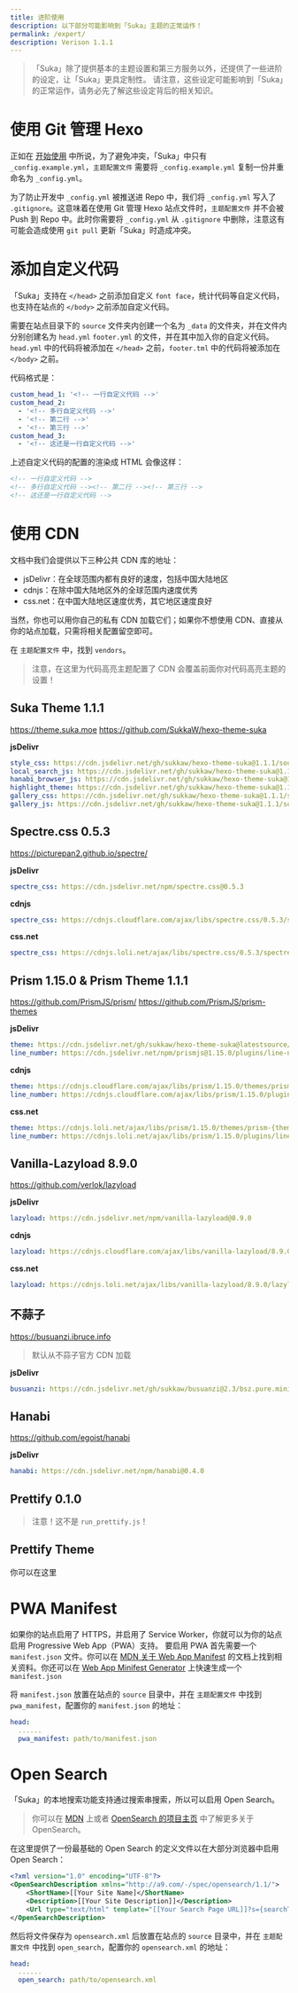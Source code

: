 ```yaml
---
title: 进阶使用
description: 以下部分可能影响到「Suka」主题的正常运作！
permalink: /expert/
description: Verison 1.1.1
---
```


> 「Suka」除了提供基本的主题设置和第三方服务以外，还提供了一些进阶的设定，让「Suka」更具定制性。 请注意，这些设定可能影响到「Suka」的正常运作，请务必先了解这些设定背后的相关知识。

# 使用 Git 管理 Hexo

正如在 [开始使用](/docs/) 中所说，为了避免冲突，「Suka」中只有 `_config.example.yml`，`主题配置文件` 需要将 `_config.example.yml` 复制一份并重命名为 `_config.yml`。

为了防止开发中 `_config.yml` 被推送进 Repo 中，我们将 `_config.yml` 写入了 `.gitignore`。这意味着在使用 Git 管理 Hexo 站点文件时，`主题配置文件` 并不会被 Push 到 Repo 中。此时你需要将 `_config.yml` 从 `.gitignore` 中删除，注意这有可能会造成使用 `git pull` 更新「Suka」时造成冲突。

# 添加自定义代码

「Suka」支持在 `</head>` 之前添加自定义 `font face`，统计代码等自定义代码，也支持在站点的 `</body>` 之前添加自定义代码。

需要在站点目录下的 `source` 文件夹内创建一个名为 `_data` 的文件夹，并在文件内分别创建名为 `head.yml` `footer.yml` 的文件，并在其中加入你的自定义代码。`head.yml` 中的代码将被添加在 `</head>` 之前，`footer.tml` 中的代码将被添加在 `</body>` 之前。

代码格式是：

```yaml
custom_head_1: '<!-- 一行自定义代码 -->'
custom_head_2:
  - '<!-- 多行自定义代码 -->'
  - '<!-- 第二行 -->'
  - '<!-- 第三行 -->'
custom_head_3:
  - '<!-- 这还是一行自定义代码 -->'
```

上述自定义代码的配置的渲染成 HTML 会像这样：

```html
<!-- 一行自定义代码 -->
<!-- 多行自定义代码 --><!-- 第二行 --><!-- 第三行 -->
<!-- 这还是一行自定义代码 -->
```

# 使用 CDN

文档中我们会提供以下三种公共 CDN 库的地址：

- jsDelivr：在全球范围内都有良好的速度，包括中国大陆地区
- cdnjs：在除中国大陆地区外的全球范围内速度优秀
- css.net：在中国大陆地区速度优秀，其它地区速度良好

当然，你也可以用你自己的私有 CDN 加载它们；如果你不想使用 CDN、直接从你的站点加载，只需将相关配置留空即可。

在 `主题配置文件` 中，找到 `vendors`。

> 注意，在这里为代码高亮主题配置了 CDN 会覆盖前面你对代码高亮主题的设置！

## Suka Theme 1.1.1

https://theme.suka.moe https://github.com/SukkaW/hexo-theme-suka

**jsDelivr**

```yaml
style_css: https://cdn.jsdelivr.net/gh/sukkaw/hexo-theme-suka@1.1.1/source/css/style.min.css
local_search_js: https://cdn.jsdelivr.net/gh/sukkaw/hexo-theme-suka@1.1.1/source/js/local-search.min.js
hanabi_browser_js: https://cdn.jsdelivr.net/gh/sukkaw/hexo-theme-suka@1.1.1/source/js/hanabi-browser.min.js
highlight_theme: https://cdn.jsdelivr.net/gh/sukkaw/hexo-theme-suka@1.1.1/source/css/highlight/[theme-name].min.css
gallery_css: https://cdn.jsdelivr.net/gh/sukkaw/hexo-theme-suka@1.1.1/source/css/gallery.min.css
gallery_js: https://cdn.jsdelivr.net/gh/sukkaw/hexo-theme-suka@1.1.1/source/js/gallery.min.js
```

## Spectre.css 0.5.3

https://picturepan2.github.io/spectre/

**jsDelivr**

```yaml
spectre_css: https://cdn.jsdelivr.net/npm/spectre.css@0.5.3
```

**cdnjs**

```yaml
spectre_css: https://cdnjs.cloudflare.com/ajax/libs/spectre.css/0.5.3/spectre.min.css
```

**css.net**

```yaml
spectre_css: https://cdnjs.loli.net/ajax/libs/spectre.css/0.5.3/spectre.min.css
```

## Prism 1.15.0 & Prism Theme 1.1.1

https://github.com/PrismJS/prism/ https://github.com/PrismJS/prism-themes

**jsDelivr**

```yaml
theme: https://cdn.jsdelivr.net/gh/sukkaw/hexo-theme-suka@latestsource/lib/prism/prism-{theme-name}.css
line_number: https://cdn.jsdelivr.net/npm/prismjs@1.15.0/plugins/line-numbers/prism-line-numbers.min.css
```

**cdnjs**

```yaml
theme: https://cdnjs.cloudflare.com/ajax/libs/prism/1.15.0/themes/prism-{theme-name}.min.css
line_number: https://cdnjs.cloudflare.com/ajax/libs/prism/1.15.0/plugins/line-numbers/prism-line-numbers.min.css
```

**css.net**

```yaml
theme: https://cdnjs.loli.net/ajax/libs/prism/1.15.0/themes/prism-{theme-name}.min.css
line_number: https://cdnjs.loli.net/ajax/libs/prism/1.15.0/plugins/line-numbers/prism-line-numbers.min.css
```

## Vanilla-Lazyload 8.9.0

https://github.com/verlok/lazyload

**jsDelivr**

```yaml
lazyload: https://cdn.jsdelivr.net/npm/vanilla-lazyload@8.9.0
```

**cdnjs**

```yaml
lazyload: https://cdnjs.cloudflare.com/ajax/libs/vanilla-lazyload/8.9.0/lazyload.min.js
```

**css.net**

```yaml
lazyload: https://cdnjs.loli.net/ajax/libs/vanilla-lazyload/8.9.0/lazyload.min.js
```

## 不蒜子

https://busuanzi.ibruce.info

> 默认从不蒜子官方 CDN 加载

**jsDelivr**

```yaml
busuanzi: https://cdn.jsdelivr.net/gh/sukkaw/busuanzi@2.3/bsz.pure.mini.js
```

## Hanabi

https://github.com/egoist/hanabi

**jsDelivr**

```yaml
hanabi: https://cdn.jsdelivr.net/npm/hanabi@0.4.0
```

## Prettify 0.1.0

> 注意！这不是 `run_prettify.js`！

## Prettify Theme

你可以在这里

# PWA Manifest

如果你的站点启用了 HTTPS，并启用了 Service Worker，你就可以为你的站点启用 Progressive Web App（PWA）支持。
要启用 PWA 首先需要一个 `manifest.json` 文件。你可以在 [MDN 关于 Web App Manifest](https://developer.mozilla.org/en-US/docs/Web/Manifest) 的文档上找到相关资料。你还可以在 [Web App Minifest Generator](https://app-manifest.firebaseapp.com/) 上快速生成一个 `manifest.json`

将 `manifest.json` 放置在站点的 `source` 目录中，并在 `主题配置文件` 中找到 `pwa_manifest`，配置你的 `manifest.json` 的地址：

```yaml
head:
  ......
  pwa_manifest: path/to/manifest.json
```

# Open Search

「Suka」的本地搜索功能支持通过搜索串搜索，所以可以启用 Open Search。

> 你可以在 [MDN](https://developer.mozilla.org/en-US/docs/Web/OpenSearch) 上或者 [OpenSearch 的项目主页](https://github.com/dewitt/opensearch) 中了解更多关于 OpenSearch。

在这里提供了一份最基础的 Open Search 的定义文件以在大部分浏览器中启用 Open Search：

```xml
<?xml version="1.0" encoding="UTF-8"?>
<OpenSearchDescription xmlns="http://a9.com/-/spec/opensearch/1.1/">
    <ShortName>[[Your Site Name]</ShortName>
    <Description>[[Your Site Description]]</Description>
    <Url type="text/html" template="[[Your Search Page URL]]?s={searchTerms}" />
</OpenSearchDescription>
```

然后将文件保存为 `opensearch.xml` 后放置在站点的 `source` 目录中，并在 `主题配置文件` 中找到 `open_search`，配置你的 `opensearch.xml` 的地址：

```yaml
head:
  ......
  open_search: path/to/opensearch.xml
```
